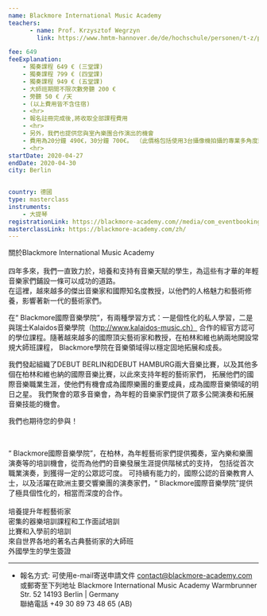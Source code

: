 ```yaml
---
name: Blackmore International Music Academy
teachers:
      - name: Prof. Krzysztof Wegrzyn
        link: https://www.hmtm-hannover.de/de/hochschule/personen/t-z/prof-krzysztof-wegrzyn/

fee: 649
feeExplanation: 
    - 獨奏課程 649 € (三堂課)
    - 獨奏課程 799 € (四堂課)
    - 獨奏課程 949 € (五堂課)
    - 大師班期間不限次數旁聽 200 € 
    - 旁聽 50 € /天   
    - (以上費用皆不含住宿)
    - <hr>
    - 報名註冊完成後,將收取全部課程費用
    - <hr>
    - 另外，我們也提供您與室內樂團合作演出的機會
    - 費用為20分鐘 490€，30分鐘 700€。 （此價格包括使用3台攝像機拍攝的專業多角度影像)
    - <hr>
startDate: 2020-04-27
endDate: 2020-04-30
city: Berlin 
      

country: 德國
type: masterclass
instruments:
    - 大提琴
registrationLink: https://blackmore-academy.com//media/com_eventbooking/application-form-academy-2019%201.pdf
masterclassLink: https://blackmore-academy.com/zh/
---
```

關於Blackmore International Music Academy<br>  
四年多來，我們一直致力於，培養和支持有音樂天賦的學生，為這些有才華的年輕音樂家們鋪設一條可以成功的道路。<br>
在這裡，越來越多的傑出音樂家和國際知名度教授，以他們的人格魅力和藝術修養，影響著新一代的藝術家們。

在“ Blackmore國際音樂學院”，有兩種學習方式：一是個性化的私人學習，二是與瑞士Kalaidos音樂學院（http://www.kalaidos-music.ch）
合作的經官方認可的學位課程。隨著越來越多的國際頂尖藝術家和教授，在柏林和維也納兩地開設常規大師班課程，
Blackmore學院在音樂領域得以穩定固地拓展和成長。

我們發起組織了DEBUT BERLIN和DEBUT HAMBURG兩大音樂比賽，以及其他多個在柏林和維也納的國際音樂比賽，以此來支持年輕的藝術家們，
拓展他們的國際音樂職業生涯，使他們有機會成為國際樂團的重要成員，成為國際音樂領域的明日之星。
我們聚會的眾多音樂會，為年輕的音樂家們提供了眾多公開演奏和拓展音樂技能的機會。


我們也期待您的參與！

 

“ Blackmore國際音樂學院”，在柏林，為年輕藝術家們提供獨奏，室內樂和樂團演奏等的培訓機會，從而為他們的音樂發展生涯提供階梯式的支持，
包括從首次職業演奏，到獲得一定的公眾認可度。
可持續有能力的，國際公認的音樂教育人士，以及活躍在歐洲主要交響樂團的演奏家們，“ Blackmore國際音樂學院”提供了極具個性化的，相當而深度的合作。<br>  
培養提升年輕藝術家<br>
密集的器樂培訓課程和工作面試培訓<br>
比賽和入學前的培訓<br>
來自世界各地的著名古典藝術家的大師班<br>
外國學生的學生簽證<br>





<hr/>

- 報名方式: 
可使用e-mail寄送申請文件 contact@blackmore-academy.com <br>
或郵寄至下列地址
Blackmore International Music Academy
Warmbrunner Str. 52
14193 Berlin | Germany <br>
聯絡電話 +49 30 89 73 48 65 (AB)



